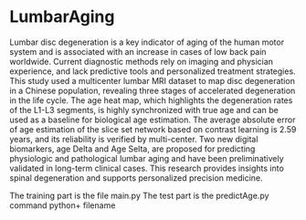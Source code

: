 # LumbarAging
Lumbar disc degeneration is a key indicator of aging of the human motor system and is associated with an increase in cases of low back pain worldwide. Current diagnostic methods rely on imaging and physician experience, and lack predictive tools and personalized treatment strategies. This study used a multicenter lumbar MRI dataset to map disc degeneration in a Chinese population, revealing three stages of accelerated degeneration in the life cycle. The age heat map, which highlights the degeneration rates of the L1-L3 segments, is highly synchronized with true age and can be used as a baseline for biological age estimation. The average absolute error of age estimation of the slice set network based on contrast learning is 2.59 years, and its reliability is verified by multi-center. Two new digital biomarkers, age Delta and Age Selta, are proposed for predicting physiologic and pathological lumbar aging and have been preliminatively validated in long-term clinical cases. This research provides insights into spinal degeneration and supports personalized precision medicine.

The training part is the file main.py
The test part is the predictAge.py command python+ filename

